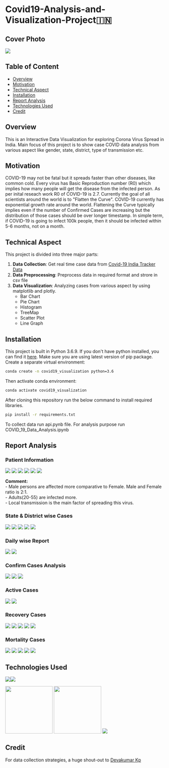 #  Covid19-Analysis-and-Visualization-Project:india:

## Cover Photo
![](https://i.imgur.com/CWUoTet.jpg)

## Table of Content
   * [Overview](#Overview)
   * [Motivation](#Motivation)
   * [Technical Aspect](#Technical-Aspect)
   * [Installation](#Installation)
   * [Report Analysis](#Report-Analysis)
   * [Technologies Used](#Technologies-Used)
   * [Credit](#Credit)



## Overview
This is an Interactive Data Visualization for exploring Corona Virus Spread in India. Main focus of this project is to show case COVID data analysis from various aspect like gender, state, district, type of transmission etc.

## Motivation
COVID-19 may not be fatal but it spreads faster than other diseases, like common cold. Every virus has Basic Reproduction number (R0) which implies how many people will get the disease from the infected person. As per inital reseach work R0 of COVID-19 is 2.7.
Currently the goal of all scientists around the world is to "Flatten the Curve". COVID-19 currently has exponential growth rate around the world. Flattening the Curve typically implies even if the number of Confirmed Cases are increasing but the distribution of those cases should be over longer timestamp. In simple term, if COVID-19 is going to infect 100k people, then it should be infected within 5-6 months, not on a month.

## Technical Aspect
This project is divided into three major parts:
1. __Data Collection__: Get real time case data from [Covid-19 India Tracker Data](https://api.covid19india.org/csv/)
2. __Data Preprocessing__: Preprocess data in required format and strore in csv file
3. __Data Visualization__: Analyzing cases from various aspect by using matplotlib and plotly. 
    - Bar Chart
    - Pie Chart
    - Histogram
    - TreeMap
    - Scatter Plot
    - Line Graph

## Installation
This project is built in Python 3.6.9. If you don't have python installed, you can find it [here](https://www.python.org/downloads/). Make sure you are using latest version of pip package. Create a separate virtual environment:
```bash
conda create -n covid19_visualization python=3.6
```
Then activate conda environment:
```bash
conda activate covid19_visualization
```
After cloning this repository run the below command to install required libraries.
```bash
pip install -r requirements.txt
```
To collect data run api.pynb file.
For analysis purpose run COVID_19_Data_Analysis.ipynb

## Report Analysis
### Patient Information
![](https://i.imgur.com/LL9p5fg.png) 
![](https://i.imgur.com/anUN6zF.png)
![](https://i.imgur.com/dKGQH1h.png) 
![](https://i.imgur.com/A07ISQW.png)
![](https://i.imgur.com/GSRl5Nq.png)
![](https://i.imgur.com/2H5GI4t.png)

__Comment:__</br>
    - Male persons are affected more comparative to Female. Male and Female ratio is 2:1.</br>
    - Adults(20-55) are infected more.</br>
    - Local transmission is the main factor of spreading this virus.</br>

### State & District wise Cases
![](https://i.imgur.com/REDNzsY.png)
![](https://i.imgur.com/AvpJfGL.jpg)
![](https://i.imgur.com/Wekl1pg.png)
![](https://i.imgur.com/ghnrUjR.jpg)
![](https://i.imgur.com/bhw0uLE.png)

### Daily wise Report
![](https://i.imgur.com/N49RR9o.jpg)
![](https://i.imgur.com/q3vnmVn.jpg)

### Confirm Cases Analysis
![](https://i.imgur.com/MmwJ3ep.png)
![](https://i.imgur.com/ieUcNpd.jpg)
![](https://i.imgur.com/NhFqiwM.png)

### Active Cases
![](https://i.imgur.com/hFcC1bm.png)
![](https://i.imgur.com/W68OJor.png)

### Recovery Cases
![](https://i.imgur.com/XQcQl1D.png)
![](https://i.imgur.com/efUy0lg.png)
![](https://i.imgur.com/drbEQt3.png)
![](https://i.imgur.com/MDuEsxK.jpg)
![](https://i.imgur.com/oBUQeFs.png)

### Mortality Cases
![](https://i.imgur.com/hCeEpcC.png)
![](https://i.imgur.com/i4GCrv7.png)
![](https://i.imgur.com/KZL0FHq.png)
![](https://i.imgur.com/lsHGDzK.png)
![](https://i.imgur.com/s70qMcL.png)


## Technologies Used

![](https://forthebadge.com/images/badges/made-with-python.svg)![](https://forthebadge.com/images/badges/uses-git.svg)

[<img target="_blank" src="https://i.imgur.com/vIZmm5z.png" width=150>](https://pandas.pydata.org/) [<img target="_blank" src="https://i.imgur.com/1iCVgf8.png" width=150>](https://plotly.com/python/) [<img target="_blank" src="https://upload.wikimedia.org/wikipedia/commons/8/84/Matplotlib_icon.svg">](https://matplotlib.org/)


## Credit
For data collection strategies, a huge shout-out to [Devakumar Kp](https://github.com/imdevskp/covid-19-india-data)

